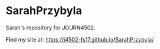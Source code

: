 # SarahPrzybyla
Sarah's repository for JOURN4502.

Find my site at: https://j4502-fs17.github.io/SarahPrzybyla/
